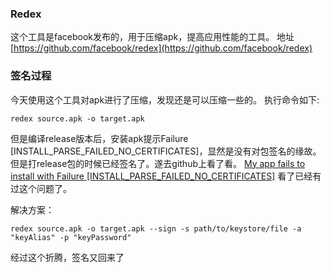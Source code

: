 ### Redex
这个工具是facebook发布的，用于压缩apk，提高应用性能的工具。
地址[https://github.com/facebook/redex](https://github.com/facebook/redex)

### 签名过程
今天使用这个工具对apk进行了压缩，发现还是可以压缩一些的。
执行命令如下:

```
redex source.apk -o target.apk
```

但是编译release版本后，安装apk提示Failure [INSTALL_PARSE_FAILED_NO_CERTIFICATES]，显然是没有对包签名的缘故。
但是打release包的时候已经签名了。遂去github上看了看。
[My app fails to install with Failure [INSTALL_PARSE_FAILED_NO_CERTIFICATES]](https://github.com/facebook/redex#my-app-fails-to-install-with-failure-install_parse_failed_no_certificates)
看了已经有过这个问题了。

解决方案：

```
redex source.apk -o target.apk --sign -s path/to/keystore/file -a "keyAlias" -p "keyPassword"
```
经过这个折腾，签名又回来了
